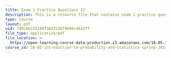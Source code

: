```yaml
---
title: Exam 1 Practice Questions II
description: This is a resource file that contains exam 1 practice questions II.
type: course
layout: pdf
uid: 7d8c6b225189738d3236f0b98c46a2ff
file_type: application/pdf
file_location: >-
  https://open-learning-course-data-production.s3.amazonaws.com/18-05-introduction-to-probability-and-statistics-spring-2014/7d8c6b225189738d3236f0b98c46a2ff_MIT18_05S14_Prac_Exa1b.pdf
course_id: 18-05-introduction-to-probability-and-statistics-spring-2014
---
```

